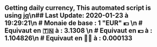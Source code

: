 ## Getting daily currency, This automated script is using [jq](https://stedolan.github.io/jq/)\n## Last Update:  2020-01-23 à 19:29:21\n # Monaie de base : 1 "EUR" 💶 \n # Equivaut en 🇹🇳 à :  3.1308 \n # Equivaut en 💵 à : 1.104826\n # Equivaut en 🐱‍💻 à :  0.000133
